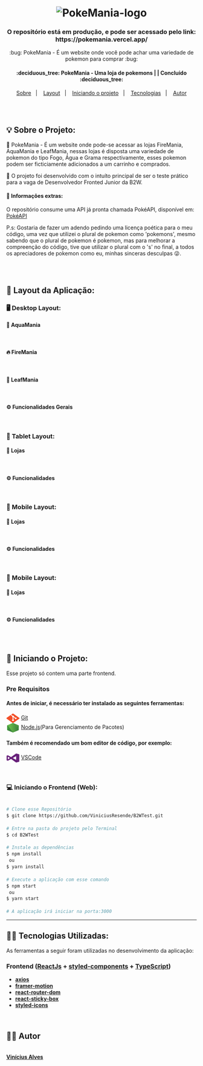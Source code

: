 <h1 align="center">
  <img alt="PokeMania-logo" src="https://www.flaticon.com/svg/vstatic/svg/361/361998.svg?token=exp=1619387583~hmac=747b11c9e9b7577e3baa2f3912c06f44" width="150px" />
</h1>
 <h3 align="center">O repositório está em produção, e pode ser acessado pelo link: https://pokemania.vercel.app/</h3>

<p align= "center">:bug: PokeMania - É um website onde você pode achar uma variedade de pokemon para comprar :bug:</p>

<h4 align="center"> 
	:deciduous_tree:  PokeMania - Uma loja de pokemons | | Concluído  :deciduous_tree:
</h4>

<p align="center">
  <a href="#bulb-sobre-o-projeto">Sobre</a>&nbsp;&nbsp;&nbsp;|&nbsp;&nbsp;&nbsp;
  <a href="#art-layout-da-aplicação">Layout</a>&nbsp;&nbsp;&nbsp;|&nbsp;&nbsp;&nbsp;
  <a href="#rocket-iniciando-o-projeto">Iniciando o projeto</a>&nbsp;&nbsp;&nbsp;|&nbsp;&nbsp;&nbsp;
  <a href="#man_technologist-tecnologias-utilizadas">Tecnologias</a>&nbsp;&nbsp;&nbsp;|&nbsp;&nbsp;&nbsp;
  <a href="#raising_hand_man-autor">Autor</a> 
</p>

</br>
</br>

## :bulb: Sobre o Projeto:

:shopping_cart: PokeMania - É um website onde pode-se acessar as lojas FireMania, AquaMania e LeafMania, nessas lojas é disposta uma variedade de pokemon do tipo Fogo, Água e Grama respectivamente, esses pokemon podem ser ficticiamente adicionados a um carrinho e comprados.

:briefcase: O projeto foi desenvolvido com o intuíto principal de ser o teste prático para a vaga de Desenvolvedor Fronted Junior da B2W.

#### :mag_right: Informações extras:

O repositório consume uma API já pronta chamada PokéAPI, disponível em: [PokéAPI](https://pokeapi.co/)

P.s: Gostaria de fazer um adendo pedindo uma licença poética para o meu código, uma vez que utilizei o plural de pokemon como 'pokemons', mesmo sabendo que o plural de pokemon é pokemon, mas para melhorar a compreenção do código, tive que utilizar o plural com o 's' no final, a todos os apreciadores de pokemon como eu, minhas sinceras desculpas :stuck_out_tongue_winking_eye:.

</br>
</br>

## :art: Layout da Aplicação:

### :desktop_computer: Desktop Layout:

#### :ocean: AquaMania

 <img alt="" src="https://res.cloudinary.com/viniciusalvesdefaria/image/upload/v1619438106/PokeMania/AquaManiaDesktop_mnpynp.gif">
 
#### :fire: FireMania

 <img alt="" src="https://res.cloudinary.com/viniciusalvesdefaria/image/upload/v1619438357/PokeMania/FireManiaDesktop_ycwkv9.gif">
 
 #### :leaves: LeafMania
 
 <img alt="" src="https://res.cloudinary.com/viniciusalvesdefaria/image/upload/v1619438433/PokeMania/LeafManiaDesktop_oyjd8f.gif">
 
 #### :gear: Funcionalidades Gerais

 <img alt="" src="https://res.cloudinary.com/viniciusalvesdefaria/image/upload/v1619438906/PokeMania/DesktopFunc_orfvvt.gif">
 
### :notebook_with_decorative_cover: Tablet Layout:

#### :shopping_cart: Lojas

  <img alt="" src="https://res.cloudinary.com/viniciusalvesdefaria/image/upload/v1619439515/PokeMania/LojasPokeManiaTablet_wmmsq9.gif">
  
#### :gear: Funcionalidades
  <img alt="" src="https://res.cloudinary.com/viniciusalvesdefaria/image/upload/v1619439578/PokeMania/FuncionalidadesPokeManiaTablet_zeigot.gif">

### :iphone: Mobile Layout:

#### :shopping_cart: Lojas

  <img alt="" src="https://res.cloudinary.com/viniciusalvesdefaria/image/upload/v1619439515/PokeMania/LojasPokeManiaTablet_wmmsq9.gif">
  
#### :gear: Funcionalidades
  <img alt="" src="https://res.cloudinary.com/viniciusalvesdefaria/image/upload/v1619439578/PokeMania/FuncionalidadesPokeManiaTablet_zeigot.gif">

### :iphone: Mobile Layout:

#### :shopping_cart: Lojas
  <img alt="" src="https://res.cloudinary.com/viniciusalvesdefaria/image/upload/v1619439038/PokeMania/LojasPokeManiaMobile_ecsmtn.gif">
  
#### :gear: Funcionalidades
  <img alt="" src="https://res.cloudinary.com/viniciusalvesdefaria/image/upload/v1619439300/PokeMania/FuncionalidadesPokeManiaMobile_cupjd2.gif">
  
</br>
</br>

## :rocket: Iniciando o Projeto:

Esse projeto só contem uma parte frontend.

### Pre Requisitos

#### Antes de iniciar, é necessário ter instalado as seguintes ferramentas:

<img align="center" alt="GIT" height="25" width="35" src="https://raw.githubusercontent.com/devicons/devicon/master/icons/git/git-original.svg" style="max-width:100%;"> [Git](https://git-scm.com)</img>
</br>
<img align="center" alt="NodeJS" height="25" width="35" src="https://raw.githubusercontent.com/devicons/devicon/master/icons/nodejs/nodejs-original.svg" style="max-width:100%;"> [Node.js](https://nodejs.org/en/)(Para Gerenciamento de Pacotes)</img>

#### Também é recomendado um bom editor de código, por exemplo:

<img align="center" alt="VisualStudioCode" height="25" width="35" src="https://raw.githubusercontent.com/devicons/devicon/master/icons/visualstudio/visualstudio-plain.svg" style="max-width:100%;"> [VSCode](https://code.visualstudio.com/)</img>

</br>

### :computer: Iniciando o Frontend (Web):

```bash

# Clone esse Repositório
$ git clone https://github.com/ViniciusResende/B2WTest.git

# Entre na pasta do projeto pelo Terminal
$ cd B2WTest

# Instale as dependências
$ npm install
 ou
$ yarn install

# Execute a aplicação com esse comando
$ npm start
 ou
$ yarn start

# A aplicação irá iniciar na porta:3000

```

---

 
## :man_technologist: Tecnologias Utilizadas:

As ferramentas a seguir foram utilizadas no desenvolvimento da aplicação:

### **Frontend** ([ReactJs](https://reactjs.org/) + [styled-components](https://styled-components.com/) + [TypeScript](https://www.typescriptlang.org/))

- **[axios](https://www.npmjs.com/package/axios)**
- **[framer-motion](https://www.framer.com/motion/)**
- **[react-router-dom](https://www.npmjs.com/package/react-router-dom)**
- **[react-sticky-box](https://www.npmjs.com/package/react-sticky-box)**
- **[styled-icons](https://styled-icons.js.org/)**

</br>

## :raising_hand_man: Autor

<a href="https://github.com/ViniciusResende">
 	<img src="https://res.cloudinary.com/viniciusalvesdefaria/image/upload/v1613257612/foto_perfil_rounded_mv1cpi.png" width="100px;" alt=""/>
 <br />
 	<b>Vinícius Alves</b></a> <a href="https://github.com/ViniciusResende" title="Vinícius Alves"></a>
 <br />
